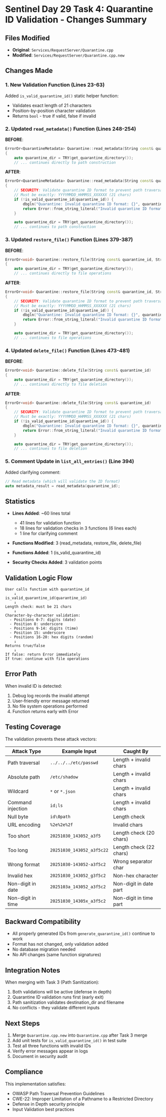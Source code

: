 # Sentinel Day 29 Task 4: Quarantine ID Validation - Changes Summary

## Files Modified

- **Original**: `Services/RequestServer/Quarantine.cpp`
- **Modified**: `Services/RequestServer/Quarantine.cpp.new`

## Changes Made

### 1. New Validation Function (Lines 23-63)

Added `is_valid_quarantine_id()` static helper function:
- Validates exact length of 21 characters
- Position-by-position character validation
- Returns `bool` - true if valid, false if invalid

### 2. Updated `read_metadata()` Function (Lines 248-254)

**BEFORE**:
```cpp
ErrorOr<QuarantineMetadata> Quarantine::read_metadata(String const& quarantine_id)
{
    auto quarantine_dir = TRY(get_quarantine_directory());
    // ... continues directly to path construction
```

**AFTER**:
```cpp
ErrorOr<QuarantineMetadata> Quarantine::read_metadata(String const& quarantine_id)
{
    // SECURITY: Validate quarantine ID format to prevent path traversal attacks
    // Must be exactly: YYYYMMDD_HHMMSS_XXXXXX (21 chars)
    if (!is_valid_quarantine_id(quarantine_id)) {
        dbgln("Quarantine: Invalid quarantine ID format: {}", quarantine_id);
        return Error::from_string_literal("Invalid quarantine ID format. Expected format: YYYYMMDD_HHMMSS_XXXXXX");
    }

    auto quarantine_dir = TRY(get_quarantine_directory());
    // ... continues to path construction
```

### 3. Updated `restore_file()` Function (Lines 379-387)

**BEFORE**:
```cpp
ErrorOr<void> Quarantine::restore_file(String const& quarantine_id, String const& destination_dir)
{
    auto quarantine_dir = TRY(get_quarantine_directory());
    // ... continues directly to file operations
```

**AFTER**:
```cpp
ErrorOr<void> Quarantine::restore_file(String const& quarantine_id, String const& destination_dir)
{
    // SECURITY: Validate quarantine ID format to prevent path traversal attacks
    // Must be exactly: YYYYMMDD_HHMMSS_XXXXXX (21 chars)
    if (!is_valid_quarantine_id(quarantine_id)) {
        dbgln("Quarantine: Invalid quarantine ID format: {}", quarantine_id);
        return Error::from_string_literal("Invalid quarantine ID format. Expected format: YYYYMMDD_HHMMSS_XXXXXX");
    }

    auto quarantine_dir = TRY(get_quarantine_directory());
    // ... continues to file operations
```

### 4. Updated `delete_file()` Function (Lines 473-481)

**BEFORE**:
```cpp
ErrorOr<void> Quarantine::delete_file(String const& quarantine_id)
{
    auto quarantine_dir = TRY(get_quarantine_directory());
    // ... continues directly to file deletion
```

**AFTER**:
```cpp
ErrorOr<void> Quarantine::delete_file(String const& quarantine_id)
{
    // SECURITY: Validate quarantine ID format to prevent path traversal attacks
    // Must be exactly: YYYYMMDD_HHMMSS_XXXXXX (21 chars)
    if (!is_valid_quarantine_id(quarantine_id)) {
        dbgln("Quarantine: Invalid quarantine ID format: {}", quarantine_id);
        return Error::from_string_literal("Invalid quarantine ID format. Expected format: YYYYMMDD_HHMMSS_XXXXXX");
    }

    auto quarantine_dir = TRY(get_quarantine_directory());
    // ... continues to file deletion
```

### 5. Comment Update in `list_all_entries()` (Line 394)

Added clarifying comment:
```cpp
// Read metadata (which will validate the ID format)
auto metadata_result = read_metadata(quarantine_id);
```

## Statistics

- **Lines Added**: ~60 lines total
  - 41 lines for validation function
  - 18 lines for validation checks in 3 functions (6 lines each)
  - 1 line for clarifying comment
  
- **Functions Modified**: 3 (read_metadata, restore_file, delete_file)
- **Functions Added**: 1 (is_valid_quarantine_id)
- **Security Checks Added**: 3 validation points

## Validation Logic Flow

```
User calls function with quarantine_id
    ↓
is_valid_quarantine_id(quarantine_id)
    ↓
Length check: must be 21 chars
    ↓
Character-by-character validation:
  - Positions 0-7: digits (date)
  - Position 8: underscore
  - Positions 9-14: digits (time)
  - Position 15: underscore
  - Positions 16-20: hex digits (random)
    ↓
Returns true/false
    ↓
If false: return Error immediately
If true: continue with file operations
```

## Error Path

When invalid ID is detected:
1. Debug log records the invalid attempt
2. User-friendly error message returned
3. No file system operations performed
4. Function returns early with Error

## Testing Coverage

The validation prevents these attack vectors:

| Attack Type              | Example Input                 | Caught By                |
|--------------------------|-------------------------------|--------------------------|
| Path traversal           | `../../../etc/passwd`         | Length + invalid chars   |
| Absolute path            | `/etc/shadow`                 | Length + invalid chars   |
| Wildcard                 | `*` or `*.json`               | Length + invalid chars   |
| Command injection        | `id;ls`                       | Length + invalid chars   |
| Null byte                | `id\0path`                    | Length check             |
| URL encoding             | `%2e%2e%2f`                   | Invalid chars            |
| Too short                | `20251030_143052_a3f5`        | Length check (20 chars)  |
| Too long                 | `20251030_143052_a3f5c22`     | Length check (22 chars)  |
| Wrong format             | `20251030-143052-a3f5c2`      | Wrong separator char     |
| Invalid hex              | `20251030_143052_g3f5c2`      | Non-hex character        |
| Non-digit in date        | `2025103a_143052_a3f5c2`      | Non-digit in date part   |
| Non-digit in time        | `20251030_14305x_a3f5c2`      | Non-digit in time part   |

## Backward Compatibility

- All properly generated IDs from `generate_quarantine_id()` continue to work
- Format has not changed, only validation added
- No database migration needed
- No API changes (same function signatures)

## Integration Notes

When merging with Task 3 (Path Sanitization):
1. Both validations will be active (defense in depth)
2. Quarantine ID validation runs first (early exit)
3. Path sanitization validates destination_dir and filename
4. No conflicts - they validate different inputs

## Next Steps

1. Merge `Quarantine.cpp.new` into `Quarantine.cpp` after Task 3 merge
2. Add unit tests for `is_valid_quarantine_id()` in test suite
3. Test all three functions with invalid IDs
4. Verify error messages appear in logs
5. Document in security audit

## Compliance

This implementation satisfies:
- OWASP Path Traversal Prevention Guidelines
- CWE-22: Improper Limitation of a Pathname to a Restricted Directory
- Defense in Depth security principle
- Input Validation best practices
